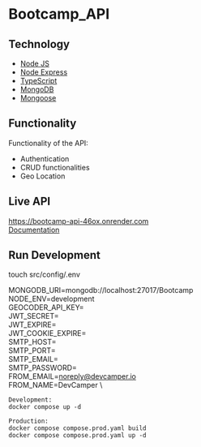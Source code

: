 # Bootcamp_API

## Technology

- [Node JS](https://nodejs.org/)
- [Node Express](https://expressjs.com/)
- [TypeScript](https://www.typescriptlang.org/)
- [MongoDB](https://mongodb.com/)
- [Mongoose](https://mongoosejs.com/)

## Functionality

Functionality of the API:

- Authentication
- CRUD functionalities
- Geo Location

## Live API

https://bootcamp-api-46ox.onrender.com
</br>
<a href="https://documenter.getpostman.com/view/19017681/UVyoXeJR#ccdf65d6-13df-46d4-be81-f6580c144d4f" target="_blank">Documentation</a>

## Run Development

touch src/config/.env

MONGODB_URI=mongodb://localhost:27017/Bootcamp \
NODE_ENV=development \
GEOCODER_API_KEY= \
JWT_SECRET= \
JWT_EXPIRE= \
JWT_COOKIE_EXPIRE= \
SMTP_HOST= \
SMTP_PORT= \
SMTP_EMAIL= \
SMTP_PASSWORD= \
FROM_EMAIL=noreply@devcamper.io \
FROM_NAME=DevCamper \

```
Development:
docker compose up -d

Production:
docker compose compose.prod.yaml build
docker compose compose.prod.yaml up -d
```
